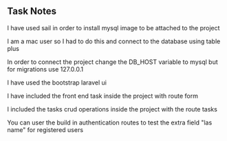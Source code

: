 ## Task Notes

I have used sail in order to install mysql image to be attached to the project

I am a mac user so I had to do this and connect to the database using table plus

In order to connect the project change the DB_HOST variable to mysql but for migrations use 127.0.0.1

I have used the bootstrap laravel ui

I have included the front end task inside the project with route form

I included the tasks crud operations inside the project with the route tasks

You can user the build in authentication routes to test the extra field "las name" for registered users

